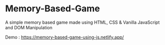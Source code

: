 # Memory-Based-Game
A simple memory based game made using HTML, CSS &amp; Vanilla JavaScript and DOM Manipulation


Demo : https://memory-based-game-using-js.netlify.app/
